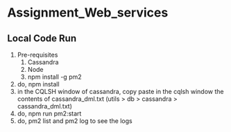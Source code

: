 # Assignment_Web_services

## Local Code Run

1. Pre-requisites
    1. Cassandra
    2. Node
    3. npm install -g pm2
2. do, npm install
3. in the CQLSH window of cassandra, copy paste in the cqlsh window the contents of cassandra_dml.txt (utils > db > cassandra > cassandra_dml.txt)
4. do, npm run pm2:start
5. do, pm2 list and pm2 log <id> to see the logs